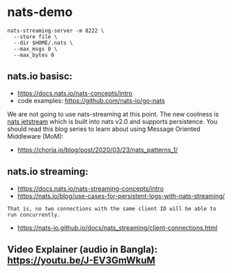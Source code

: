 # nats-demo

```console
nats-streaming-server -m 8222 \
  --store file \
  --dir $HOME/.nats \
  --max_msgs 0 \
  --max_bytes 0
```

## nats.io basisc:
- https://docs.nats.io/nats-concepts/intro
- code examples: https://github.com/nats-io/go-nats

We are not going to use nats-streaming at this point. The new coolness is [nats jetstream](https://nats.io/blog/tech-preview-oct-2019/) which is built into nats v2.0 and supports persistence. You should read this blog series to learn about using Message Oriented Middleware (MoM):

- https://choria.io/blog/post/2020/03/23/nats_patterns_1/


## nats.io streaming:
- https://docs.nats.io/nats-streaming-concepts/intro
- https://nats.io/blog/use-cases-for-persistent-logs-with-nats-streaming/

`That is, no two connections with the same client ID will be able to run concurrently.`
- https://nats-io.github.io/docs/nats_streaming/client-connections.html


## Video Explainer (audio in Bangla): https://youtu.be/J-EV3GmWkuM
